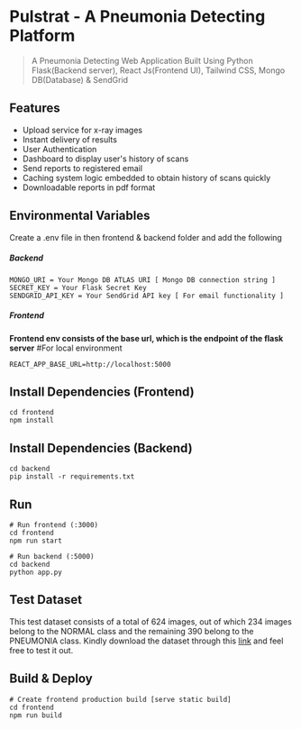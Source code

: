 # Pulstrat - A Pneumonia Detecting Platform

> A Pneumonia Detecting Web Application Built Using Python Flask(Backend server), React Js(Frontend UI), Tailwind CSS, Mongo DB(Database) & SendGrid

## Features

 - Upload service for x-ray images
 - Instant delivery of results
 - User Authentication 
 - Dashboard to display user's history of scans
 - Send reports to registered email
 - Caching system logic embedded to obtain history of scans quickly
 - Downloadable reports in pdf format
## Environmental Variables

Create a .env file in then frontend & backend folder and add the following
##### Backend
```
MONGO_URI = Your Mongo DB ATLAS URI [ Mongo DB connection string ]
SECRET_KEY = Your Flask Secret Key
SENDGRID_API_KEY = Your SendGrid API key [ For email functionality ]
```

##### Frontend
**Frontend env consists of the base url, which is the endpoint of the flask server**
#For local environment
```
REACT_APP_BASE_URL=http://localhost:5000 
````


## Install Dependencies (Frontend)

```
cd frontend
npm install 
```

## Install Dependencies (Backend)

```
cd backend
pip install -r requirements.txt
```


## Run

```
# Run frontend (:3000) 
cd frontend
npm run start

# Run backend (:5000)
cd backend
python app.py
```

## Test Dataset
This  test dataset consists of a total of 624 images, out of which 234 images belong to the NORMAL class and the remaining 390 belong to the PNEUMONIA class. Kindly download the dataset through this [link](https://nesrt.herokuapp.com/sCaD4X00P) and feel free to test it out.



## Build & Deploy

```
# Create frontend production build [serve static build]
cd frontend
npm run build
```








